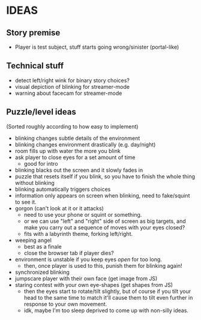 # IDEAS

## Story premise
 - Player is test subject, stuff starts going wrong/sinister (portal-like)

## Technical stuff
 - detect left/right wink for binary story choices?
 - visual depiction of blinking for streamer-mode
 - warning about facecam for streamer-mode



## Puzzle/level ideas
(Sorted roughly according to how easy to implement)
 - blinking changes subtle details of the environment
 - blinking changes environment drastically (e.g. day/night)
 - room fills up with water the more you blink
 - ask player to close eyes for a set amount of time
    - good for intro
 - blinking blacks out the screen and it slowly fades in
 - puzzle that resets itself if you blink, so you have to finish the whole thing without blinking
 - blinking automatically triggers choices
 - information only appears on screen when blinking, need to fake/squint to see it.
 - gorgon (can't look at it or it attacks)
    - need to use your phone or squint or something.
    - or we can use "left" and "right" side of screen as big targets, and make you carry out a sequence of moves with your eyes closed?
    - fits with a labyrinth theme, forking left/right.
 - weeping angel
    - best as a finale
    - close the browser tab if player dies?
 - environment is unstable if you keep eyes *open* for too long.
    - then, once player is used to this, punish them for blinking again!
 - synchronized blinking
 - jumpscare player with their own face (get image from JS)
 - staring contest with your own eye-shapes (get shapes from JS)
    - then the eyes start to rotate/tilt slightly, but of course if you tilt your head to the same time to match it'll cause them to tilt even further in response to your own movement.
    - idk, maybe I'm too sleep deprived to come up with non-silly ideas.
